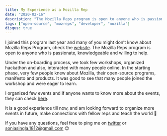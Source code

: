 ```yaml
---
title: My Experience as a Mozilla Rep
date: "2020-02-16"
description: "The Mozilla Reps program is open to anyone who is passionate, knowledgeable and willing to help."
tags: ["open-source", "mozreps", "developer", "mozilla"]
disqus: true
---
```


I joined this program last year and many of you might don’t know about Mozilla Reps Program, check the [website](https://reps.mozilla.org/). The Mozilla Reps program is open to anyone who is passionate, knowledgeable and willing to help.

Under the on-boarding process, we took few workshops, organized hackathon and also, interacted with many people online. In the starting phase, very few people knew about Mozilla, their open-source programs, manifesto and products. It was good to see that many people joined the workshop and were eager to learn.

I organized few events and if anyone wants to know more about the events, they can check [here](https://reps.mozilla.org/u/soniasingla/).

It is a good experience till now, and am looking forward to organize more events in future, make connections with fellow reps and teach the world 🙂

If you have any questions, feel free to ping me on [twitter](https://twitter.com/soniasinglas) or soniasingla.1812@gmail.com 😉
